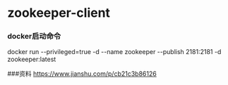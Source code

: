 # zookeeper-client

### docker启动命令
docker run --privileged=true -d --name zookeeper --publish 2181:2181  -d zookeeper:latest

###资料
https://www.jianshu.com/p/cb21c3b86126